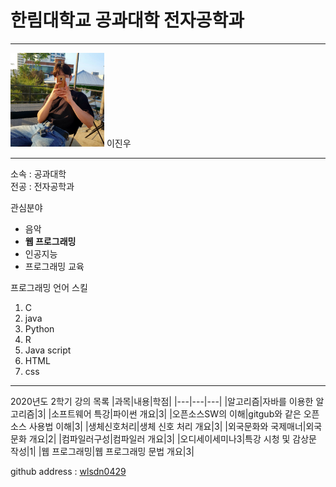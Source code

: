# 한림대학교 공과대학 전자공학과
---
<img src = 프로필.jpg height = 150 width = 150>
이진우

---

소속 : 공과대학   
전공 : 전자공학과   

관심분야   
* 음악
* **웹 프로그래밍**
* 인공지능
* 프로그래밍 교육

프로그래밍 언어 스킬
1. C
2. java
3. Python
4. R
5. Java script
6. HTML
7. css

----------------

2020년도 2학기 강의 목록
|과목|내용|학점|
|---|---|---|
|알고리즘|자바를 이용한 알고리즘|3|
|소프트웨어 특강|파이썬 개요|3|
|오픈소스SW의 이해|gitgub와 같은 오픈소스 사용법 이해|3|
|생체신호처리|생체 신호 처리 개요|3|
|외국문화와 국제매너|외국 문화 개요|2|
|컴파일러구성|컴파일러 개요|3|
|오디세이세미나3|특강 시청 및 감상문 작성|1|
|웹 프로그래밍|웹 프로그래밍 문법 개요|3|


github address : [wlsdn0429][github]

[github]:http://github.com/wlsdn0429
